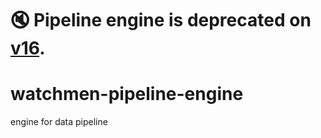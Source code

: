 # 🔇 **Pipeline engine is deprecated on [v16](https://github.com/Indexical-Metrics-Measure-Advisory/watchmen).**

# watchmen-pipeline-engine
engine for data pipeline
